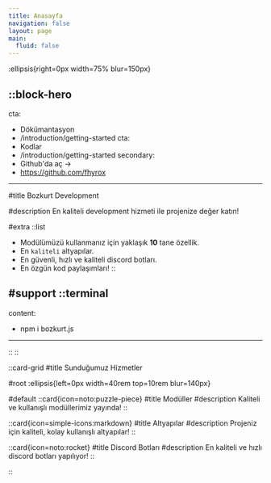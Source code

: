 ```yaml
---
title: Anasayfa
navigation: false
layout: page
main:
  fluid: false
---
```


:ellipsis{right=0px width=75% blur=150px}

::block-hero
---
cta:
  - Dökümantasyon
  - /introduction/getting-started
   cta:
  - Kodlar
  - /introduction/getting-started
secondary:
  - Github'da aç →
  - https://github.com/fhyrox
---

#title
Bozkurt Development

#description
En kaliteli development hizmeti ile projenize değer katın!

#extra
  ::list
  - Modülümüzü kullanmanız için yaklaşık **10** tane özellik.
  - En `kaliteli` altyapılar.
  - En güvenli, hızlı ve kaliteli discord botları.
  - En özgün kod paylaşımları!
  ::

#support
  ::terminal
  ---
  content:
  - npm i bozkurt.js
  ---
  ::
::

::card-grid
#title
Sunduğumuz Hizmetler

#root
:ellipsis{left=0px width=40rem top=10rem blur=140px}

#default
  ::card{icon=noto:puzzle-piece}
  #title
  Modüller
  #description
  Kaliteli ve kullanışlı modüllerimiz yayında!
  ::

  ::card{icon=simple-icons:markdown}
  #title
  Altyapılar
  #description
  Projeniz için kaliteli, kolay kullanışlı altyapılar!
  ::

  ::card{icon=noto:rocket}
  #title
  Discord Botları
  #description
  En kaliteli ve hızlı discord botları yapılıyor!
  ::

::

